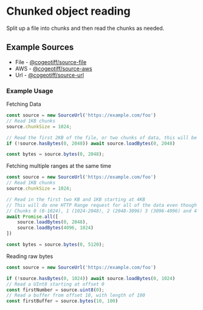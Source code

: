 # Chunked object reading

Split up a file into chunks and then read the chunks as needed.

## Example Sources
- File - [@cogeotiff/source-file](https://www.npmjs.com/package/@cogeotiff/source-file)
- AWS - [@cogeotiff/source-aws](https://www.npmjs.com/package/@cogeotiff/source-aws)
- Url - [@cogeotiff/source-url](https://www.npmjs.com/package/@cogeotiff/source-url)

### Example Usage
Fetching Data
```typescript
const source = new SourceUrl('https://example.com/foo')
// Read 1KB chunks
source.chunkSize = 1024;

// Read the first 2KB of the file, or two chunks of data, this will be one HTTP Range requests
if (!source.hasBytes(0, 2048)) await source.loadBytes(0, 2048)

const bytes = source.bytes(0, 2048);
```

Fetching multiple ranges at the same time

```typescript
const source = new SourceUrl('https://example.com/foo')
// Read 1KB chunks
source.chunkSize = 1024;

// Read in the first two KB and 1KB starting at 4KB
// This will do one HTTP Range request for all of the data even though 2048-4096 has not been requested
// Chunks 0 (0-1024), 1 (1024-2048), 2 (2048-3096) 3 (3096-4096) and 4 (4096 - 5120) will be fetched
await Promise.all([
    source.loadBytes(0, 2048), 
    source.loadBytes(4096, 1024)
]) 

const bytes = source.bytes(0, 5120);
```


Reading raw bytes
```typescript
const source = new SourceUrl('https://example.com/foo')

if (!source.hasBytes(0, 1024)) await source.loadBytes(0, 1024)
// Read a UInt8 starting at offset 0
const firstNumber = source.uint8(0);
// Read a buffer from offset 10, with length of 100
const firstBuffer = source.bytes(10, 100)
```